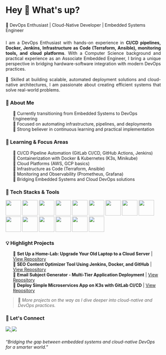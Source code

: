 <h1>Hey 👋 What's up?</h1>

###

<p>🚀 DevOps Enthusiast | Cloud-Native Developer | Embedded Systems Engineer</p>

###

<p align="justify">
I am a DevOps Enthusiast with hands-on experience in <b>CI/CD pipelines, Docker, Jenkins, Infrastructure as Code (Terraform, Ansible), monitoring tools, and cloud platforms</b>. With a Computer Science background and practical experience as an Associate Embedded Engineer, I bring a unique perspective in bridging hardware-software integration with modern DevOps practices. <br><br>
🔧 Skilled at building scalable, automated deployment solutions and cloud-native architectures, I am passionate about creating efficient systems that solve real-world problems.
</p>

###

<h3 align="left">🔰 About Me</h3>

<ul type="none">
  <li>🔅 Currently transitioning from Embedded Systems to DevOps Engineering</li>
  <li>🔅 Focused on automating infrastructure, pipelines, and deployments</li>
  <li>🔅 Strong believer in continuous learning and practical implementation</li>
</ul>

###

<h3>🔰 Learning & Focus Areas</h3>

<ul type="none">
  <li>🔹 CI/CD Pipeline Automation (GitLab CI/CD, GitHub Actions, Jenkins)</li>
  <li>🔹 Containerization with Docker & Kubernetes (K3s, Minikube)</li>
  <li>🔹 Cloud Platforms (AWS, GCP basics)</li>
  <li>🔹 Infrastructure as Code (Terraform, Ansible)</li>
  <li>🔹 Monitoring and Observability (Prometheus, Grafana)</li>
  <li>🔹 Bridging Embedded Systems and Cloud DevOps solutions</li>
</ul>

###

<h3>🔰 Tech Stacks & Tools</h3>

<p align="left">
  <!-- DevOps & Cloud -->
  <img src="https://cdn.jsdelivr.net/gh/devicons/devicon/icons/docker/docker-original-wordmark.svg" width="50" height="50"/>
  <img src="https://cdn.jsdelivr.net/gh/devicons/devicon/icons/kubernetes/kubernetes-plain-wordmark.svg" width="50" height="50"/>
  <img src="https://cdn.jsdelivr.net/gh/devicons/devicon/icons/gitlab/gitlab-original-wordmark.svg" width="50" height="50"/>
  <img src="https://cdn.jsdelivr.net/gh/devicons/devicon/icons/github/github-original-wordmark.svg" width="50" height="50"/>
  <img src="https://cdn.jsdelivr.net/gh/devicons/devicon/icons/bitbucket/bitbucket-original-wordmark.svg" width="50" height="50"/>
  <img src="https://cdn.jsdelivr.net/gh/devicons/devicon/icons/terraform/terraform-original-wordmark.svg" width="50" height="50"/>
  <img src="https://cdn.jsdelivr.net/gh/devicons/devicon/icons/ansible/ansible-original-wordmark.svg" width="50" height="50"/>

  <!-- Monitoring & Visualization -->
  <img src="https://cdn.jsdelivr.net/gh/devicons/devicon/icons/prometheus/prometheus-original.svg" width="50" height="50"/>
  <img src="https://cdn.jsdelivr.net/gh/devicons/devicon/icons/grafana/grafana-original-wordmark.svg" width="50" height="50"/>

  <!-- Programming & OS -->
  <img src="https://cdn.jsdelivr.net/gh/devicons/devicon/icons/nodejs/nodejs-original-wordmark.svg" width="50" height="50"/>
  <img src="https://cdn.jsdelivr.net/gh/devicons/devicon/icons/cplusplus/cplusplus-original.svg" width="50" height="50"/>
  <img src="https://cdn.jsdelivr.net/gh/devicons/devicon/icons/python/python-original.svg" width="50" height="50"/>
  <img src="https://cdn.jsdelivr.net/gh/devicons/devicon/icons/linux/linux-original.svg" width="50" height="50"/>
  <img src="https://cdn.jsdelivr.net/gh/devicons/devicon/icons/centos/centos-original-wordmark.svg" width="50" height="50"/>

  <!-- Database -->
  <img src="https://cdn.jsdelivr.net/gh/devicons/devicon/icons/mysql/mysql-original-wordmark.svg" width="50" height="50"/>
</p>


###

<h3>💡 Highlight Projects</h3>

<ul type="none">
  <li>🔗 <b>Set Up a Home-Lab: Upgrade Your Old Laptop to a Cloud Server</b> | 
  <a href="https://github.com/sachindumalshan/home-lab-server.git">View Repository</a></li>

  <li>🔗 <b>SEO Content Optimizer Tool Using Jenkins, Docker, and GitHub</b> | 
  <a href="https://github.com/sachindumalshan/seo-content-optimizer-tool.git">View Repository</a></li>

  <li>🔗 <b>Email Subject Generator - Multi-Tier Application Deployment</b> | 
  <a href="https://sachindumalshan@bitbucket.org/sachindu-work-space/email-subject-generator.git">View Repository</a></li>

  <li>🔗 <b>Deploy Simple Microservices App on K3s with GitLab CI/CD</b> | 
  <a href="https://gitlab.com/sachindu_personal/KubeGreet.git">View Repository</a></li>
</ul>

> 📝 *More projects on the way as I dive deeper into cloud-native and DevOps practices.*

###

<h3>🤝 Let's Connect</h3>

<p align="left">
  <a href="https://www.linkedin.com/in/sachindumalshan/" target="_blank">
    <img src="https://img.shields.io/badge/LinkedIn-0077B5?logo=linkedin&logoColor=white" />
  </a>
  <a href="mailto:sachindu.info@gmail.com" target="_blank">
    <img src="https://img.shields.io/badge/Email-D14836?logo=gmail&logoColor=white" />
  </a>
</p>

###

<p><i>“Bridging the gap between embedded systems and cloud-native DevOps for a smarter world.”</i></p>
